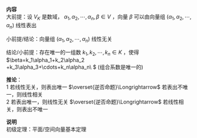 **内容**  
大前提：设 $V_K$ 是数域， $\alpha_1,\alpha_2,\cdots,\alpha_n,\beta\in V$ ，向量 $\beta$ 可以由向量组 $(\alpha_1,\alpha_2,\cdots,\alpha_n)$ 线性表出  
  
小前提/结论：向量组 $(\alpha_1,\alpha_2,\cdots,\alpha_n)$ 线性无关  
  
结论/小前提：存在唯一的一组数 $k_1,k_2,\cdots,k_n\in K$ ，使得 $\beta=k_1\alpha_1+k_2\alpha_2  
+k_3\alpha_3+\cdots+k_n\alpha_n\ $ (组合系数是唯一的)  
  
**推论**：  
1 若线性无关，则表出唯一 $\overset{逆否命题}\Longrightarrow$ 若表出不唯一，则线性相关  
2 若表出唯一，则线性无关 $\overset{逆否命题}\Longrightarrow$ 若线性相关，则表出不唯一  
  
**说明**  
初级定理：平面/空间向量基本定理  
